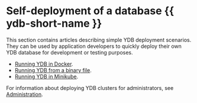 # Self-deployment of a database {{ ydb-short-name }}

This section contains articles describing simple YDB deployment scenarios. They can be used by application developers to quickly deploy their own YDB database for development or testing purposes.

* [Running YDB in Docker](../ydb_docker.md).
* [Running YDB from a binary file](../ydb_local.md).
* [Running YDB in Minikube](../ydb_minikube.md).

For information about deploying YDB clusters for administrators, see [Administration](../../../deploy/index.md).
